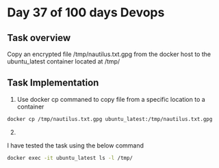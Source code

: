 # Day 37 of 100 days Devops

## Task overview
Copy an encrypted file /tmp/nautilus.txt.gpg from the docker host to the ubuntu_latest container located at /tmp/

## Task Implementation

1. Use docker cp commaned to copy file from a specific location to a container

```bash
docker cp /tmp/nautilus.txt.gpg ubuntu_latest:/tmp/nautilus.txt.gpg

```
2. 
I have tested the task using the below command 
``` bash
docker exec -it ubuntu_latest ls -l /tmp/
```
